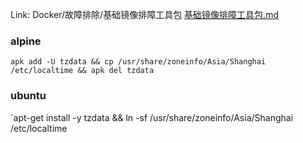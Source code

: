 
Link: Docker/故障排除/基础镜像排障工具包
[基础镜像排障工具包.md](..%2F%B9%CA%D5%CF%C5%C5%B3%FD%2F%BB%F9%B4%A1%BE%B5%CF%F1%C5%C5%D5%CF%B9%A4%BE%DF%B0%FC.md)
### alpine
`apk add -U tzdata && cp /usr/share/zoneinfo/Asia/Shanghai /etc/localtime && apk del tzdata`


### ubuntu
`apt-get install -y tzdata && ln -sf /usr/share/zoneinfo/Asia/Shanghai /etc/localtime



